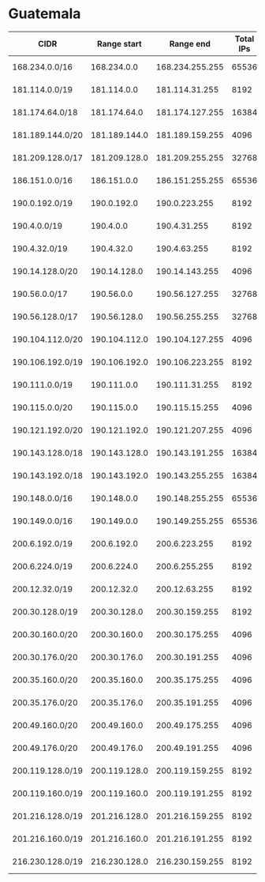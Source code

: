 # Guatemala

CIDR               | Range start     | Range end       | Total IPs  | Assign date | Owner
------------------ | --------------- | --------------- | ---------- | ----------- | -----
168.234.0.0/16     | 168.234.0.0     | 168.234.255.255 | 65536      | 1994-08-29  | 
181.114.0.0/19     | 181.114.0.0     | 181.114.31.255  | 8192       | 2012-07-25  | 
181.174.64.0/18    | 181.174.64.0    | 181.174.127.255 | 16384      | 2013-11-15  | 
181.189.144.0/20   | 181.189.144.0   | 181.189.159.255 | 4096       | 2012-12-13  | 
181.209.128.0/17   | 181.209.128.0   | 181.209.255.255 | 32768      | 2013-07-30  | 
186.151.0.0/16     | 186.151.0.0     | 186.151.255.255 | 65536      | 2011-09-01  | 
190.0.192.0/19     | 190.0.192.0     | 190.0.223.255   | 8192       | 2006-10-11  | 
190.4.0.0/19       | 190.4.0.0       | 190.4.31.255    | 8192       | 2006-01-06  | 
190.4.32.0/19      | 190.4.32.0      | 190.4.63.255    | 8192       | 2006-06-26  | 
190.14.128.0/20    | 190.14.128.0    | 190.14.143.255  | 4096       | 2006-05-24  | 
190.56.0.0/17      | 190.56.0.0      | 190.56.127.255  | 32768      | 2006-05-30  | 
190.56.128.0/17    | 190.56.128.0    | 190.56.255.255  | 32768      | 2007-07-10  | 
190.104.112.0/20   | 190.104.112.0   | 190.104.127.255 | 4096       | 2012-02-16  | 
190.106.192.0/19   | 190.106.192.0   | 190.106.223.255 | 8192       | 2012-02-24  | 
190.111.0.0/19     | 190.111.0.0     | 190.111.31.255  | 8192       | 2008-12-02  | 
190.115.0.0/20     | 190.115.0.0     | 190.115.15.255  | 4096       | 2010-08-09  | 
190.121.192.0/20   | 190.121.192.0   | 190.121.207.255 | 4096       | 2009-03-30  | 
190.143.128.0/18   | 190.143.128.0   | 190.143.191.255 | 16384      | 2010-02-09  | 
190.143.192.0/18   | 190.143.192.0   | 190.143.255.255 | 16384      | 2012-02-24  | 
190.148.0.0/16     | 190.148.0.0     | 190.148.255.255 | 65536      | 2008-05-21  | 
190.149.0.0/16     | 190.149.0.0     | 190.149.255.255 | 65536      | 2009-02-25  | 
200.6.192.0/19     | 200.6.192.0     | 200.6.223.255   | 8192       | 2004-09-06  | 
200.6.224.0/19     | 200.6.224.0     | 200.6.255.255   | 8192       | 2005-02-23  | 
200.12.32.0/19     | 200.12.32.0     | 200.12.63.255   | 8192       | 1995-04-28  | 
200.30.128.0/19    | 200.30.128.0    | 200.30.159.255  | 8192       | 2001-05-10  | 
200.30.160.0/20    | 200.30.160.0    | 200.30.175.255  | 4096       | 2001-05-10  | 
200.30.176.0/20    | 200.30.176.0    | 200.30.191.255  | 4096       | 2004-11-26  | 
200.35.160.0/20    | 200.35.160.0    | 200.35.175.255  | 4096       | 2004-07-20  | 
200.35.176.0/20    | 200.35.176.0    | 200.35.191.255  | 4096       | 2006-06-26  | 
200.49.160.0/20    | 200.49.160.0    | 200.49.175.255  | 4096       | 2002-04-26  | 
200.49.176.0/20    | 200.49.176.0    | 200.49.191.255  | 4096       | 2004-11-09  | 
200.119.128.0/19   | 200.119.128.0   | 200.119.159.255 | 8192       | 2004-10-13  | 
200.119.160.0/19   | 200.119.160.0   | 200.119.191.255 | 8192       | 2010-02-09  | 
201.216.128.0/19   | 201.216.128.0   | 201.216.159.255 | 8192       | 2005-08-05  | 
201.216.160.0/19   | 201.216.160.0   | 201.216.191.255 | 8192       | 2006-01-27  | 
216.230.128.0/19   | 216.230.128.0   | 216.230.159.255 | 8192       | 1999-06-16  | 
